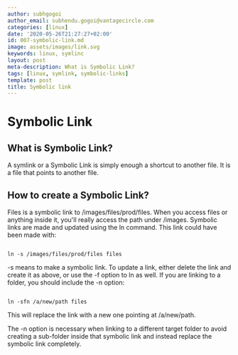 ```yaml
---
author: subhgogoi
author_email: subhendu.gogoi@vantagecircle.com
categories: [linux]
date: '2020-05-26T21:27:27+02:00'
id: 007-symbolic-link.md
image: assets/images/link.svg
keywords: linux, symlinc
layout: post
meta-description: What is Symbolic Link?
tags: [linux, symlink, symbolic-links]
template: post
title: Symbolic link
---
```




# Symbolic Link



## What is Symbolic Link?

A symlink or a Symbolic Link is simply enough a shortcut to another file. It is a file that points to another file.



## How to create a Symbolic Link?

Files is a symbolic link to /images/files/prod/files. When you access files or anything inside it, you'll really access the path under /images. Symbolic links are made and updated using the ln command. This link could have been made with:



```

ln -s /images/files/prod/files files

```

-s means to make a symbolic link. To update a link, either delete the link and create it as above, or use the -f option to ln as well. If you are linking to a folder, you should include the -n option:



```

ln -sfn /a/new/path files

```



This will replace the link with a new one pointing at /a/new/path.



The -n option is necessary when linking to a different target folder to avoid creating a sub-folder inside that symbolic link and instead replace the symbolic link completely.
